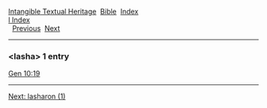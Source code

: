 [Intangible Textual Heritage](../../index)  [Bible](../index) 
[Index](index)   
[l Index](_l_)  
  [Previous](c06631)  [Next](c06633) 

------------------------------------------------------------------------

### &lt;lasha&gt; 1 entry

[Gen 10:19](../kjv/gen010.htm#019)  

------------------------------------------------------------------------

[Next: lasharon (1)](c06633)
